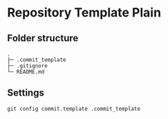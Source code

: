 # Repository Template Plain

## Folder structure

```
.
├─ .commit_template
├─ .gitignore
└─ README.md
```

## Settings

```
git config commit.template .commit_template
```
